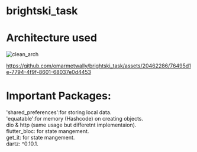 # brightski_task


# Architecture used
![clean_arch](https://github.com/omarmetwally/brightski_task/assets/20462286/c71d5333-c58d-4075-82e3-4c5ad424948c)




https://github.com/omarmetwally/brightski_task/assets/20462286/76495d1e-7794-4f9f-8601-68037e0d4453


# Important Packages:
  'shared_preferences':for storing local data.<br>
  'equatable':for memory (Hashcode) on creating objects.<br>
  dio & http (same usage but differetnt implementaion).<br>
  flutter_bloc: for state mangement.<br>
  get_it: for state mangement.<br>
  dartz: ^0.10.1.<br>
 

